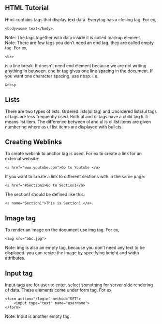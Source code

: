 HTML Tutorial
-------------
Html contains tags that display text data. Everytag has a closing tag. For ex, 
    
    <body>some text</body>.

Note: The tags together with data inside it is called markup element. <br>
Note: There are few tags you don't need an end tag. they are called empty tag. For ex, 
  
    <br> 
is a line break. It doesn't need end element because we are not writing anything in between. one br tag gives one line spacing in the document. If you want one character spacing, use nbsp. i.e.

    &nbsp
    
Lists
-----
There are two types of lists. Ordered lists(ol tag) and Unordered lists(ul tag). ol tags are less frequently used. Both ul and ol tags have a child tag li. li means list item. The difference between ol and ul is ol list items are given numbering where as ul list items are displayed with bullets.

Creating Weblinks
-----------------
To create weblink to anchor tag is used. For ex to create a link for an external website:
    
    <a href="www.youtube.com">Go to Youtube </a>
    
If you want to create a link to different sections with in the same page:
    
    <a href="#Section1>Go to Section1</a>

The section1 should be defined like this:
    
    <a name="Section1">This is Section1 </a>

Image tag
---------
To render an image on the document use img tag. For ex,
    
    <img src="abc.jpg">

Note: img is also an empty tag, because you don't need any text to be displayed. you can resize the image by specifying height and width attributes.

Input tag
---------
Input tags are for user to enter, select something for server side rendering of data. These elements come under form tag. For ex,

    <form action="/login" method="GET">
        <input type="text" name="userName">
    </form>
 
Note: Input is another empty tag.

